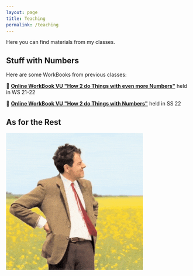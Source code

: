 ```yaml
---
layout: page
title: Teaching
permalink: /teaching
---
```


Here you can find materials from my classes.

## Stuff with Numbers

Here are some WorkBooks from previous classes:

📖 **[Online WorkBook VU "How 2 do Things with even more Numbers"](https://donkoralle.github.io/dtwn_2/)** held in WS 21-22

📖 **[Online WorkBook VU "How 2 do Things with Numbers"](https://donkoralle.github.io/dtwn_1/)** held in SS 22


## As for the Rest

![Still waiting](assets/img/waiting.gif)
